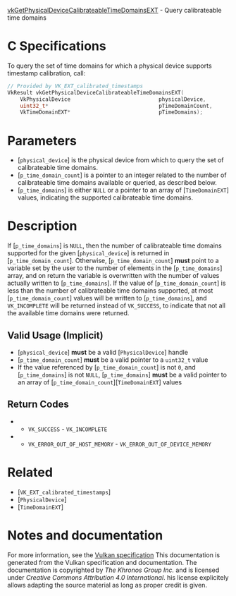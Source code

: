 [vkGetPhysicalDeviceCalibrateableTimeDomainsEXT](https://www.khronos.org/registry/vulkan/specs/1.3-extensions/man/html/vkGetPhysicalDeviceCalibrateableTimeDomainsEXT.html) - Query calibrateable time domains

# C Specifications
To query the set of time domains for which a physical device supports
timestamp calibration, call:
```c
// Provided by VK_EXT_calibrated_timestamps
VkResult vkGetPhysicalDeviceCalibrateableTimeDomainsEXT(
    VkPhysicalDevice                            physicalDevice,
    uint32_t*                                   pTimeDomainCount,
    VkTimeDomainEXT*                            pTimeDomains);
```

# Parameters
- [`physical_device`] is the physical device from which to query the set of calibrateable time domains.
- [`p_time_domain_count`] is a pointer to an integer related to the number of calibrateable time domains available or queried, as described below.
- [`p_time_domains`] is either `NULL` or a pointer to an array of [`TimeDomainEXT`] values, indicating the supported calibrateable time domains.

# Description
If [`p_time_domains`] is `NULL`, then the number of calibrateable time
domains supported for the given [`physical_device`] is returned in
[`p_time_domain_count`].
Otherwise, [`p_time_domain_count`] **must**  point to a variable set by the user
to the number of elements in the [`p_time_domains`] array, and on return the
variable is overwritten with the number of values actually written to
[`p_time_domains`].
If the value of [`p_time_domain_count`] is less than the number of
calibrateable time domains supported, at most [`p_time_domain_count`] values
will be written to [`p_time_domains`], and `VK_INCOMPLETE` will be
returned instead of `VK_SUCCESS`, to indicate that not all the available
time domains were returned.
## Valid Usage (Implicit)
-  [`physical_device`] **must**  be a valid [`PhysicalDevice`] handle
-  [`p_time_domain_count`] **must**  be a valid pointer to a `uint32_t` value
-    If the value referenced by [`p_time_domain_count`] is not `0`, and [`p_time_domains`] is not `NULL`, [`p_time_domains`] **must**  be a valid pointer to an array of [`p_time_domain_count`][`TimeDomainEXT`] values

## Return Codes
*   - `VK_SUCCESS`  - `VK_INCOMPLETE` 
*   - `VK_ERROR_OUT_OF_HOST_MEMORY`  - `VK_ERROR_OUT_OF_DEVICE_MEMORY`

# Related
- [`VK_EXT_calibrated_timestamps`]
- [`PhysicalDevice`]
- [`TimeDomainEXT`]

# Notes and documentation
For more information, see the [Vulkan specification](https://www.khronos.org/registry/vulkan/specs/1.3-extensions/html/vkspec.html)
This documentation is generated from the Vulkan specification and documentation.
The documentation is copyrighted by *The Khronos Group Inc.* and is licensed under *Creative Commons Attribution 4.0 International*.
his license explicitely allows adapting the source material as long as proper credit is given.
        